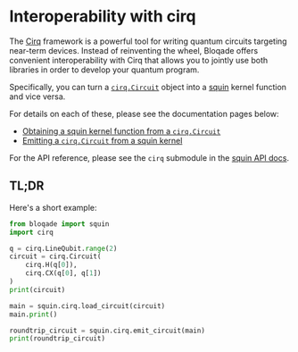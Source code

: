 # Interoperability with cirq

The [Cirq](https://quantumai.google/cirq) framework is a powerful tool for writing quantum circuits targeting near-term devices.
Instead of reinventing the wheel, Bloqade offers convenient interoperability with Cirq that allows you to jointly use both libraries in order to develop your quantum program.

Specifically, you can turn a [`cirq.Circuit`](https://quantumai.google/reference/python/cirq/Circuit) object into a [squin](../dialects_and_kernels.md#squin) kernel function and vice versa.

For details on each of these, please see the documentation pages below:

* [Obtaining a squin kernel function from a `cirq.Circuit`](./cirq_to_squin.md)
* [Emitting a `cirq.Circuit` from a squin kernel](./squin_to_cirq.md)

For the API reference, please see the `cirq` submodule in the [squin API docs](../../reference/bloqade-circuit/src/bloqade/squin.md).

## TL;DR

Here's a short example:

```python
from bloqade import squin
import cirq

q = cirq.LineQubit.range(2)
circuit = cirq.Circuit(
    cirq.H(q[0]),
    cirq.CX(q[0], q[1])
)
print(circuit)

main = squin.cirq.load_circuit(circuit)
main.print()

roundtrip_circuit = squin.cirq.emit_circuit(main)
print(roundtrip_circuit)
```
